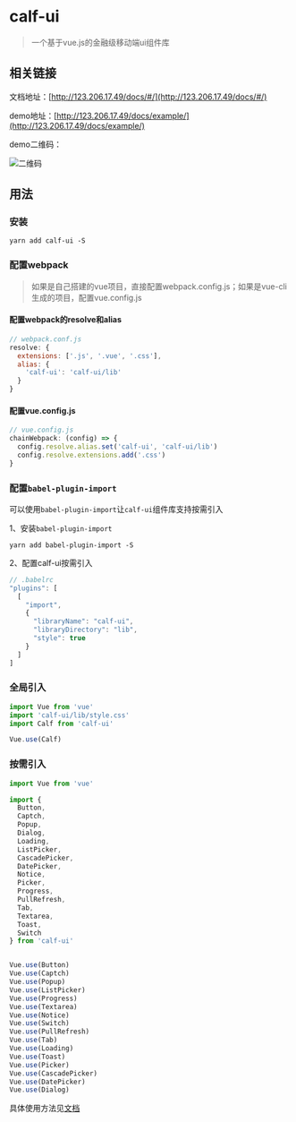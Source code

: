 # calf-ui

> 一个基于vue.js的金融级移动端ui组件库

## 相关链接

文档地址：[http://123.206.17.49/docs/#/](http://123.206.17.49/docs/#/)

demo地址：[http://123.206.17.49/docs/example/](http://123.206.17.49/docs/example/)

demo二维码：

![二维码](https://raw.githubusercontent.com/wendaosanshou/calf-ui/master/docs/assets/example-qrcode.png)

## 用法

### 安装

```shell
yarn add calf-ui -S
```

### 配置webpack

> 如果是自己搭建的vue项目，直接配置webpack.config.js；如果是vue-cli生成的项目，配置vue.config.js

#### 配置webpack的resolve和alias

```js
// webpack.conf.js
resolve: {
  extensions: ['.js', '.vue', '.css'],
  alias: {
    'calf-ui': 'calf-ui/lib'
  }
}
```

#### 配置vue.config.js

```js
// vue.config.js
chainWebpack: (config) => {
  config.resolve.alias.set('calf-ui', 'calf-ui/lib')
  config.resolve.extensions.add('.css')
}
```

### 配置`babel-plugin-import`

可以使用`babel-plugin-import`让`calf-ui`组件库支持按需引入

1、安装`babel-plugin-import`
```shell
yarn add babel-plugin-import -S
```

2、配置calf-ui按需引入
```js
// .babelrc
"plugins": [
  [
    "import",
    {
      "libraryName": "calf-ui",
      "libraryDirectory": "lib",
      "style": true
    }
  ]
]
```


### 全局引入
```js
import Vue from 'vue'
import 'calf-ui/lib/style.css'
import Calf from 'calf-ui'

Vue.use(Calf)
```

### 按需引入
```js
import Vue from 'vue'

import {
  Button,
  Captch,
  Popup,
  Dialog,
  Loading,
  ListPicker,
  CascadePicker,
  DatePicker,
  Notice,
  Picker,
  Progress,
  PullRefresh,
  Tab,
  Textarea,
  Toast,
  Switch
} from 'calf-ui'


Vue.use(Button)
Vue.use(Captch)
Vue.use(Popup)
Vue.use(ListPicker)
Vue.use(Progress)
Vue.use(Textarea)
Vue.use(Notice)
Vue.use(Switch)
Vue.use(PullRefresh)
Vue.use(Tab)
Vue.use(Loading)
Vue.use(Toast)
Vue.use(Picker)
Vue.use(CascadePicker)
Vue.use(DatePicker)
Vue.use(Dialog)
```

具体使用方法见[文档]([http://123.206.17.49/docs/#/](http://123.206.17.49/docs/#/))